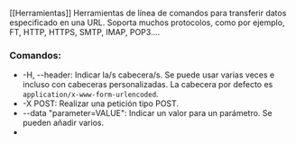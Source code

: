 [[Herramientas]]
Herramientas de línea de comandos para transferir datos especificado en una URL. Soporta muchos protocolos, como por ejemplo, FT, HTTP, HTTPS, SMTP, IMAP, POP3....

### Comandos:

- -H, --header: Indicar la/s cabecera/s. Se puede usar varias veces e incluso con cabeceras personalizadas. La cabecera por defecto es `application/x-www-form-urlencoded`.
- -X POST: Realizar una petición tipo POST.
- --data "parameter=VALUE": Indicar un valor para un parámetro. Se pueden añadir varios.
- 